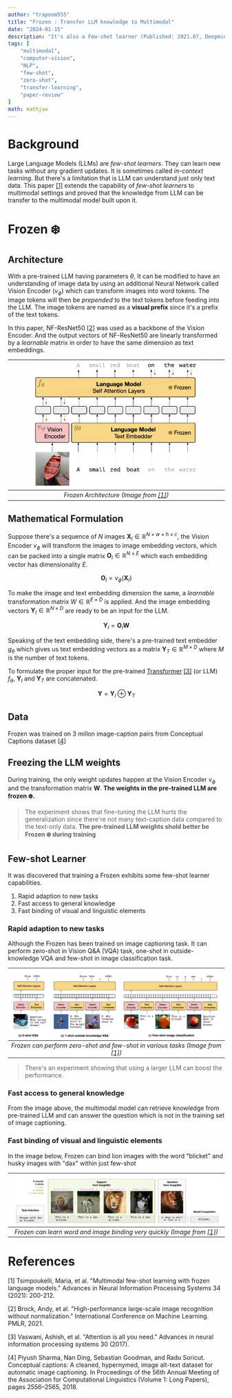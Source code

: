 ```yaml
---
author: "trapoom555"
title: "Frozen : Transfer LLM knowledge to Multimodal"
date: "2024-01-15"
description: "It's also a Few-shot learner (Published: 2021.07, Deepmind)"
tags: [
    "multimodal",
    "computer-vision",
    "NLP",
    "few-shot",
    "zero-shot",
    "transfer-learning",
    "paper-review"
]
math: mathjax
---
```


# Background

Large Language Models (LLMs) are *few-shot learners*. They can learn new tasks without any gradient updates. It is sometimes called *in-context learning*. But there's a limitation that is LLM can understand just only text data. This paper [[1]](#1) extends the capability of *few-shot learners* to multimodal settings and proved that the knowledge from LLM can be transfer to the multimodal model built upon it.

# Frozen ❄️

## Architecture

With a pre-trained LLM having parameters $\theta$, It can be modified to have an understanding of image data by using an additional Neural Network called Vision Encoder ($v_\phi$) which can transform images into word tokens. The image tokens will then be *prepended* to the text tokens before feeding into the LLM. The image tokens are named as a **visual prefix** since it's a prefix of the text tokens.

In this paper, NF-ResNet50 [[2]](#2) was used as a backbone of the Vision Encoder. And the output vectors of NF-ResNet50 are linearly transformed by a *learnable* matrix in order to have the same dimension as text embeddings.

| <img src="https://github.com/trapoom555/trapoom555-blog/blob/main/static/images/Frozen/frozen_architecture.png?raw=true" style= "display: block; margin-left: auto; margin-right: auto; width: 80%;"/>|
|:--:| 
| *Frozen Architecture (Image from [[1]](#1))* |


## Mathematical Formulation

Suppose there's a sequence of $N$ images $\boldsymbol X_I \in \mathbb{R}^{N \times w\times h \times c}$, the Vision Encoder $v_\phi$ will transform the images to image embedding vectors, which can be packed into a single matrix $\boldsymbol O_I \in \mathbb{R}^{N \times E}$ which each embedding vector has dimensionality $E$.

$$\boldsymbol O_I = v_\phi \left(\boldsymbol X_I \right)$$

To make the image and text embedding dimension the same, a *learnable* transformation matrix $W \in \mathbb{R}^{E \times D}$ is applied. And the image embedding vectors $\boldsymbol Y_I \in \mathbb{R}^{N\times D}$ are ready to be an input for the LLM.

$$\boldsymbol Y_I = \boldsymbol O_I \boldsymbol W $$

Speaking of the text embedding side, there's a pre-trained text embedder $g_\theta$ which gives us text embedding vectors as a matrix $\boldsymbol Y_T \in \mathbb{R}^{M\times D}$ where $M$ is the number of text tokens.

To formulate the proper input for the pre-trained [Transformer](https://trapoom555.github.io/trapoom555-blog/posts/transformer/) [[3]](#3) (or LLM) $f_\theta$, $\boldsymbol Y_I$ and $\boldsymbol Y_T$ are concatenated.

$$ \boldsymbol Y = \boldsymbol Y_I \oplus \boldsymbol Y_T$$


## Data

Frozen was trained on 3 millon image-caption pairs from Conceptual Captions dataset [[4]](#4)

## Freezing the LLM weights

During training, the only weight updates happen at the Vision Encoder $v_\phi$ and the transformation matrix $\boldsymbol W$. **The weights in the pre-trained LLM are frozen ❄️.**

> The experiment shows that fine-tuning the LLM hurts the generalization since there're not many text-caption data compared to the text-only data. **The pre-trained LLM weights shold better be Frozen ❄️ during training**

## Few-shot Learner
It was discovered that training a Frozen exhibits some few-shot learner capabilities.
1. Rapid adaption to new tasks
2. Fast access to general knowledge
3. Fast binding of visual and linguistic elements

### Rapid adaption to new tasks

Although the Frozen has been trained on image captioning task. It can perform zero-shot in Vision Q&A (VQA) task, one-shot in outside-knowledge VQA and few-shot in image classification task.

| <img src="https://github.com/trapoom555/trapoom555-blog/blob/main/static/images/Frozen/few_shot_various_tasks.png?raw=true" style= "display: block; margin-left: auto; margin-right: auto; width: 100%;"/>|
|:--:| 
| *Frozen can perform zero-shot and few-shot in various tasks (Image from [[1]](#1))* |

> There's an experiment showing that using a larger LLM can boost the performance.

### Fast access to general knowledge

From the image above, the multimodal model can retrieve knowledge from pre-trained LLM and can answer the question which is not in the training set of image captioning.

### Fast binding of visual and linguistic elements

In the image below, Frozen can bind lion images with the word "blicket" and husky images with "dax" within just few-shot

| <img src="https://github.com/trapoom555/trapoom555-blog/blob/main/static/images/Frozen/few_shot_binding.png?raw=true" style= "display: block; margin-left: auto; margin-right: auto; width: 100%;"/>|
|:--:| 
| *Frozen can learn word and image binding very quickly (Image from [[1]](#1))* |

# References
<a id="1">[1]</a>
Tsimpoukelli, Maria, et al. "Multimodal few-shot learning with frozen language models." Advances in Neural Information Processing Systems 34 (2021): 200-212.

<a id="2">[2]</a>
Brock, Andy, et al. "High-performance large-scale image recognition without normalization." International Conference on Machine Learning. PMLR, 2021.

<a id="3">[3]</a>
Vaswani, Ashish, et al. "Attention is all you need." Advances in neural information processing systems 30 (2017).

<a id="4">[4]</a>
Piyush Sharma, Nan Ding, Sebastian Goodman, and Radu Soricut. Conceptual captions: A cleaned, hypernymed, image alt-text dataset for automatic image captioning. In Proceedings of the 56th Annual Meeting of the Association for Computational Linguistics (Volume 1: Long Papers), pages 2556–2565, 2018.